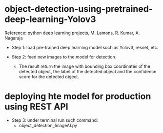 # object-detection-using-pretrained-deep-learning-Yolov3
Reference: python deep learning projects, M. Lamons, R. Kumar, A. Nagaraja

* Step 1: load pre-trained deep learning model such as Yolov3, resnet, etc.

* Step 2: feed new images to the model for detection. 
  *  The result return the image with bounding box coordinates of the detected object, the label of the detected object and the confidence score for the detected object.
  
 # deploying hte model for production using REST API
 * Step 3: under terminal run such command:
     * object_detection_ImageAI.py
